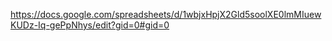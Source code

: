 https://docs.google.com/spreadsheets/d/1wbjxHpjX2Gld5soolXE0lmMIuewKUDz-Iq-gePpNhys/edit?gid=0#gid=0
